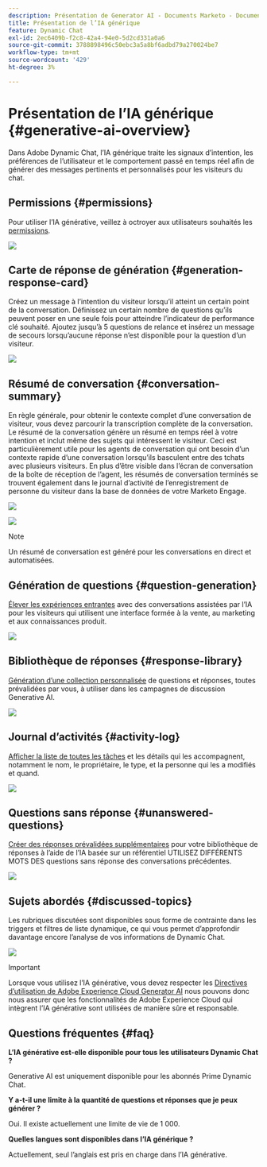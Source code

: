 ```yaml
---
description: Présentation de Generator AI - Documents Marketo - Documentation du produit
title: Présentation de l’IA générique
feature: Dynamic Chat
exl-id: 2ec6409b-f2c8-42a4-94e0-5d2cd331a0a6
source-git-commit: 3788898496c50ebc3a5a8bf6adbd79a270024be7
workflow-type: tm+mt
source-wordcount: '429'
ht-degree: 3%

---
```


# Présentation de l’IA générique {#generative-ai-overview}

Dans Adobe Dynamic Chat, l’IA générique traite les signaux d’intention, les préférences de l’utilisateur et le comportement passé en temps réel afin de générer des messages pertinents et personnalisés pour les visiteurs du chat.

## Permissions {#permissions}

Pour utiliser l’IA générative, veillez à octroyer aux utilisateurs souhaités les [permissions](/help/marketo/product-docs/demand-generation/dynamic-chat/setup-and-configuration/permissions.md).

![](assets/generative-ai-overview-1.png)

## Carte de réponse de génération {#generation-response-card}

Créez un message à l’intention du visiteur lorsqu’il atteint un certain point de la conversation. Définissez un certain nombre de questions qu’ils peuvent poser en une seule fois pour atteindre l’indicateur de performance clé souhaité. Ajoutez jusqu’à 5 questions de relance et insérez un message de secours lorsqu’aucune réponse n’est disponible pour la question d’un visiteur.

![](assets/generative-ai-overview-2.png)

## Résumé de conversation {#conversation-summary}

En règle générale, pour obtenir le contexte complet d’une conversation de visiteur, vous devez parcourir la transcription complète de la conversation. Le résumé de la conversation génère un résumé en temps réel à votre intention et inclut même des sujets qui intéressent le visiteur. Ceci est particulièrement utile pour les agents de conversation qui ont besoin d’un contexte rapide d’une conversation lorsqu’ils basculent entre des tchats avec plusieurs visiteurs. En plus d’être visible dans l’écran de conversation de la boîte de réception de l’agent, les résumés de conversation terminés se trouvent également dans le journal d’activité de l’enregistrement de personne du visiteur dans la base de données de votre Marketo Engage.

![](assets/generative-ai-overview-3.png)

![](assets/generative-ai-overview-4.png)

>[!NOTE]
>
>Un résumé de conversation est généré pour les conversations en direct et automatisées.

## Génération de questions {#question-generation}

[Élever les expériences entrantes](/help/marketo/product-docs/demand-generation/dynamic-chat/generative-ai/question-generation.md) avec des conversations assistées par l’IA pour les visiteurs qui utilisent une interface formée à la vente, au marketing et aux connaissances produit.

![](assets/generative-ai-overview-5.png)

## Bibliothèque de réponses {#response-library}

[Génération d’une collection personnalisée](/help/marketo/product-docs/demand-generation/dynamic-chat/generative-ai/response-library.md) de questions et réponses, toutes prévalidées par vous, à utiliser dans les campagnes de discussion Generative AI.

![](assets/generative-ai-overview-6.png)

## Journal d’activités {#activity-log}

[Afficher la liste de toutes les tâches](/help/marketo/product-docs/demand-generation/dynamic-chat/generative-ai/activity-log.md) et les détails qui les accompagnent, notamment le nom, le propriétaire, le type, et la personne qui les a modifiés et quand.

![](assets/generative-ai-overview-7.png)

## Questions sans réponse {#unanswered-questions}

[Créer des réponses prévalidées supplémentaires](/help/marketo/product-docs/demand-generation/dynamic-chat/generative-ai/unanswered-questions.md) pour votre bibliothèque de réponses à l’aide de l’IA basée sur un référentiel UTILISEZ DIFFÉRENTS MOTS DES questions sans réponse des conversations précédentes.

![](assets/generative-ai-overview-8.png)

## Sujets abordés {#discussed-topics}

Les rubriques discutées sont disponibles sous forme de contrainte dans les triggers et filtres de liste dynamique, ce qui vous permet d’approfondir davantage encore l’analyse de vos informations de Dynamic Chat.

![](assets/generative-ai-overview-9.png)

>[!IMPORTANT]
>
>Lorsque vous utilisez l’IA générative, vous devez respecter les [Directives d’utilisation de Adobe Experience Cloud Generator AI](https://www.adobe.com/legal/licenses-terms/adobe-dx-gen-ai-user-guidelines.html) nous pouvons donc nous assurer que les fonctionnalités de Adobe Experience Cloud qui intègrent l’IA générative sont utilisées de manière sûre et responsable.

## Questions fréquentes {#faq}

**L’IA générative est-elle disponible pour tous les utilisateurs Dynamic Chat ?**

Generative AI est uniquement disponible pour les abonnés Prime Dynamic Chat.

**Y a-t-il une limite à la quantité de questions et réponses que je peux générer ?**

Oui. Il existe actuellement une limite de vie de 1 000.

**Quelles langues sont disponibles dans l’IA générique ?**

Actuellement, seul l’anglais est pris en charge dans l’IA générative.
